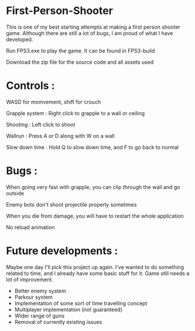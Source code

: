 # First-Person-Shooter
This is one of my best starting attempts at making a first person shooter game. Although there are still a lot of bugs, I am proud of what I have developed. </br>

Run FPS3.exe to play the game. It can be found in FPS3-build

Download the zip file for the source code and all assets used
# Controls : 

WASD for momvement, shift for crouch</br>

Grapple system : Right click to grapple to a wall or ceiling</br>

Shooting : Left click to shoot </br>

Wallrun : Press A or D along with W on a wall</br>

Slow down time : Hold Q to slow down time, and F to go back to normal</br>

# Bugs : 

When going very fast with grapple, you can clip through the wall and go outside</br>

Enemy bots don't shoot projectile properly sometimes</br>

When you die from damage, you will have to restart the whole application</br>

No reload animation</br>

# Future developments : 

Maybe one day I'll pick this project up again. I've wanted to do something related to time, and I already have some basic stuff for it. Game still needs a lot of improvement.

- Better enemy system
- Parkour system
- Implementation of some sort of time travelling concept
- Multiplayer implementation (not guaranteed)
- Wider range of guns
- Removal of currently existing issues
